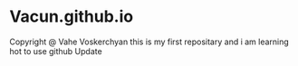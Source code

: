 # Vacun.github.io
Copyright @ Vahe Voskerchyan
this is my first repositary and i am learning hot to use github
Update
